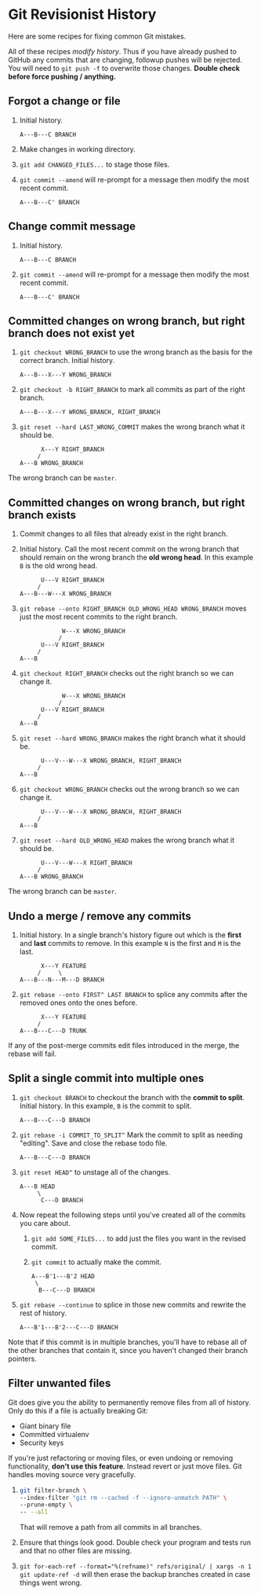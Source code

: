 # Git Revisionist History

Here are some recipes for fixing common Git mistakes.

All of these recipes _modify history_.
Thus if you have already pushed to GitHub any commits that are changing, followup pushes will be rejected.
You will need to `git push -f` to overwrite those changes.
**Double check before force pushing / anything.**

## Forgot a change or file

1.  Initial history.
    ```
    A---B---C BRANCH
    ```

1.  Make changes in working directory.

1.  `git add CHANGED_FILES...` to stage those files.

1.  `git commit --amend` will re-prompt for a message then modify the most recent commit.
    ```
    A---B---C' BRANCH
    ```

## Change commit message

1.  Initial history.
    ```
    A---B---C BRANCH
    ```

1.  `git commit --amend` will re-prompt for a message then modify the most recent commit.
    ```
    A---B---C' BRANCH
    ```

## Committed changes on wrong branch, but right branch does not exist yet

1.  `git checkout WRONG_BRANCH` to use the wrong branch as the basis for the correct branch.
    Initial history.
    ```
    A---B---X---Y WRONG_BRANCH
    ```

1.  `git checkout -b RIGHT_BRANCH` to mark all commits as part of the right branch.
    ```
    A---B---X---Y WRONG_BRANCH, RIGHT_BRANCH
    ```

1.  `git reset --hard LAST_WRONG_COMMIT` makes the wrong branch what it should be.
    ```
          X---Y RIGHT_BRANCH
         /
    A---B WRONG_BRANCH
    ```

The wrong branch can be `master`.

## Committed changes on wrong branch, but right branch exists

1.  Commit changes to all files that already exist in the right branch.

1.  Initial history.
    Call the most recent commit on the wrong branch that should remain on the wrong branch the **old wrong head**.
    In this example `B` is the old wrong head.
    ```
          U---V RIGHT_BRANCH
         /
    A---B---W---X WRONG_BRANCH
    ```

1.  `git rebase --onto RIGHT_BRANCH OLD_WRONG_HEAD WRONG_BRANCH` moves just the most recent commits to the right branch.
    ```
                W---X WRONG_BRANCH
               /
          U---V RIGHT_BRANCH
         /
    A---B
    ```

1.  `git checkout RIGHT_BRANCH` checks out the right branch so we can change it.
    ```
                W---X WRONG_BRANCH
               /
          U---V RIGHT_BRANCH
         /
    A---B
    ```

1.  `git reset --hard WRONG_BRANCH` makes the right branch what it should be.
    ```
          U---V---W---X WRONG_BRANCH, RIGHT_BRANCH
         /
    A---B
    ```

1.  `git checkout WRONG_BRANCH` checks out the wrong branch so we can change it.
    ```
          U---V---W---X WRONG_BRANCH, RIGHT_BRANCH
         /
    A---B
    ```

1.  `git reset --hard OLD_WRONG_HEAD` makes the wrong branch what it should be.
    ```
          U---V---W---X RIGHT_BRANCH
         /
    A---B WRONG_BRANCH
    ```

The wrong branch can be `master`.

## Undo a merge / remove any commits

1.  Initial history.
    In a single branch's history figure out which is the **first** and **last** commits to remove.
    In this example `N` is the first and `M` is the last.
    ```
          X---Y FEATURE
         /     \
    A---B---N---M---D BRANCH
    ```

1.  `git rebase --onto FIRST^ LAST BRANCH` to splice any commits after the removed ones onto the ones before.
    ```
          X---Y FEATURE
         /
    A---B---C---D TRUNK
    ```

If any of the post-merge commits edit files introduced in the merge, the rebase will fail.

## Split a single commit into multiple ones

1.  `git checkout BRANCH` to checkout the branch with the **commit to split**.
    Initial history.
    In this example, `B` is the commit to split.
    ```
    A---B---C---D BRANCH
    ```

1.  `git rebase -i COMMIT_TO_SPLIT^`
    Mark the commit to split as needing "editing".
    Save and close the rebase todo file.
    ```
    A---B---C---D BRANCH
    ```

1.  `git reset HEAD^` to unstage all of the changes.
    ```
    A---B HEAD
         \
          C---D BRANCH
    ```

1.  Now repeat the following steps until you've created all of the commits you care about.

    1. `git add SOME_FILES...` to add just the files you want in the revised commit.

    1. `git commit` to actually make the commit.
        ```
        A---B'1---B'2 HEAD
         \
          B---C---D BRANCH
        ```

1.  `git rebase --continue` to splice in those new commits and rewrite the rest of history.
    ```
    A---B'1---B'2---C---D BRANCH
    ```

Note that if this commit is in multiple branches, you'll have to rebase all of the other branches that contain it, since you haven't changed their branch pointers.

## Filter unwanted files

Git does give you the ability to permanently remove files from all of history.
Only do this if a file is actually breaking Git:

* Giant binary file
* Committed virtualenv
* Security keys

If you're just refactoring or moving files, or even undoing or removing functionality, **don't use this feature**.
Instead revert or just move files.
Git handles moving source very gracefully.

1.  ```bash
    git filter-branch \
    --index-filter "git rm --cached -f --ignore-unmatch PATH" \
    --prune-empty \
    -- --all
    ```

    That will remove a path from all commits in all branches.

1.  Ensure that things look good.
    Double check your program and tests run and that no other files are missing.

1.  `git for-each-ref --format="%(refname)" refs/original/ | xargs -n 1 git update-ref -d` will then erase the backup branches created in case things went wrong.
